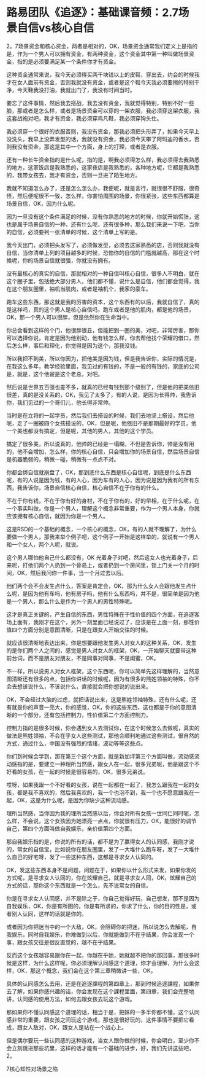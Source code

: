 # 路易团队《追逐》：基础课音频：2.7场景自信vs核心自信

2。7场景资金和核心资金，两者是相对的，OK，场景资金通常我们定义上是指的是，作为一个男人可以拥有资金，有两种资金，这个资金其中第一种叫做场景资金，指的是必须要满足某一个条件你才有资金。

这种资金通常来说，我今天必须得买两千块钱以上的皮鞋，穿出去，约会的时候我才在女人面前有资金，否则我就没有资金，或者是这个鞋今天我必须要擦的特别干净，今天鞋我没打油，我就出门了，我没有时间当时。

要忘了这件事情，然后我去搭战，我去没有资金，我就觉得特别，特别不好一些脸，那或者是怎么样，或者是场景资金可以穿的一架衣服，我必须穿这架衣服，我这套战袍对吧，我才有资金，我必须穿鸡凡鞋，我必须穿狗头仕。

我必须穿一个很好的衣服否则，我没有资金，那我必须把头形弄了，如果今天早上没洗头，我早上没弄发型的话，我就没有资金，我必须今天攀了阿玛迪的香水，否则我没有资金，那这是其中一个方面，身上的打理，或者是衣服。

还有一种长牛资金指的是什么呢，指的是，啊我必须得怎么样，我必须得去我熟悉的地方，这家饭店是我熟悉的，这家夜店是我熟悉的，各种地方呢，它都是我熟悉的，我带女孩去，我才有资金，否则一旦进了陌生地方。

我就不知道怎么办了，还是怎么怎么办，我便呢，就是言行，就很很不舒服，很奇怪，然后便呢很不一致，怎么样，你害怕周围的场景，你很紧张，这些东西都算是场景自信，OK，因为什么呢。

因为一旦没有这个条件满足的时候，没有你熟悉的地方的时候，你就开始慌张，这也是属于场景自信的一种，还有什么呢，还有很多种，那么我们来说一下吧，当你的自信，必须要列一张清单的时候，这个清单上写的是。

我今天出门，必须把头发写了，必须做发型，必须去这家熟悉的店，否则我就没有自信，当你清单上列的项目越多的时候，恐怕你的自信的门槛就越高，那在这个时候呢，你的场景自信就很强，你就没有拥有。

没有最核心的真实的自信，那就相对的一种自信叫核心自信，很多人不明白，就在这个圈子里，包括绝大部分男人，他们都不懂，说什么是自信，他们都会觉得，我在这个朋友圈里，袖机当肌肉，或者是袖机个，我家的豪车。

跑车这些东西，那这就是我的厉害的资本，这个东西有的以后，我就自信了，真的是这样吗，真的这个男人是核心自信吗，跑车或者是他的肌肉，都是他的场景，OK，那一个男人可以很胖，但是依然你在生命当中。

你总会看到这样的个门，他很胖很丑，但能把到一圈的美，对吧，非常厉害，那你可以选择你说，肯定是因为他别动，他有钱怎么样，你去帮他找个荣耀的借口，然后怎么样，事后和理化，你觉得是因为这个，那我没钱。

所以我把不到美，所以你因为，把他美是因为钱，但是我告诉你，实际的情况是，在我这么多年，教学经验里面，我见过的有钱的，不是一般的有钱的，家底的公司是，就是，这个他爸是这个老总，对吧。

然后说是世界五百强也差不多，就真的已经有钱到那个级别了，但是他的把美依旧很差，真的是没关系的，OK，我见了太多了，有的人说，是因为长得帅，我告诉你，我们见过的一个哥们儿，他长得非常帅。

当时是在立将的一起学员，然后我们去搭设的时候，我们去地坚上搭设，然后他呢，走了一圈被四个女孩搭设的，OK，但是呢，他依旧不是那期最好的学员，他一个美也都没有搞定，但是呢，其他的男人，其他的这个学员。

搞定了很多美，所以说真的，他帅的已经是一塌糊，不但是告诉你，帅是没有用的，他不会增加，怎么样，你的核心自信，只会增加你的场景自信，然后场景自信是机器脆弱的，稍微一碰，稍微有一点点不对。

你都会绑自信就崩盘了，OK，那到底什么东西是核心自信呢，到底是什么东西呢，有的人说是因为钱，有的人心，因为车有的人心，因为说是因为我有的所有东西，我告诉你，场景自信核心自信，核心自信不在于你有的什么。

不在于你有钱，不在于你有好的身材，不在于你有的，好的早相，在于什么呢，在一个事实叫做，你是一个男人，理解这个概念非常重要，作为一个男人本身，你就应该拥有核心自信，就因为你是一个男人。

这是RSD的一个基础的概念，一个核心的概念，OK，有的人就不理解了，为什么要做一个男人，那我来举个例子吧，这个例子一开始是这样举的，就说有一个男人和一个女人，两个人呢，就说。

这个男人哪怕他自己什么都没有，OK 光着身子对吧，然后这女人也光着身子，后来呢，打他们两个人扔到一个骨岛上，或者扔到一个房间里，锁上门关一个月的时间，OK，然后我问你一件事，当一个月过去以后。

他们两个会不会发生点什么，答案是肯定会，OK，那为什么女人会跟他发生点什么呢，是因为他有车吗，他有房子吗，他有什么东西吗，并不是，很简单是因为他是一个男人，那么什么是作为一个男人的男性特殊呢。

这才是真正关键的，产生自信的东西，男性特殊在于性价值的四个方面，在追逐客场上面有，我刚才在这个，另外一刻里面已经说过了，应该是在上面一刻，那性价值四个方面分别是意图清晰，只是在跟女人开始交往的时候。

就应该很清晰地表达出来，你是想要跟他发生男人对女人的这种关系，OK，发生的是你们两个人之间的，感觉是男人对女人的框架，OK，一开始聊天就要带这种前台词，而不是朋友对朋友，不是同事对同事，不是闺蜜，OK。

不一样，所以说男人对女人框架，这个东西呢，你可以简单先这样理解的，当然意图清晰还有很多的点，包括你讲话的时候呢，因为有很多的熊姓领袖的特殊，你不会去想该说什么，不该说什么，直接就会把你想说的说出来。

OK，不会经过大脑的过虑，就把话说出来，这是熊姓领袖特殊，还有什么呢，还有就是你的声音一亮大，你的感觉，OK，你的这些东西，这也都是于你的意图清晰的一个部分，还有包括控制力，性价值第二个方面控制力。

控制力指的是很多时候，你会遇到女人去测试你，在这个时候怎么去做呢，真实的做法是熊姓领袖，不会在乎女人这些测试，那他会顺利地通过这些测试，很自然的方式，通过什么，中国没有强烈的情绪，波动等等这些点。

你们到时候会学到，那在第三个这个方面，就是新加坪第三个方面叫做，流动感流动感指的是，要建立一种理所当然感，跟女人在一起，很多兄弟呢，他是跟这个不好看的女孩，在一起的时候是很容易的，OK，很多兄弟说。

哎呀，如果我跟一个不好看的女孩，说在一起都在一起了，我怎么跟我在一起的女孩，都是我不喜欢的，然后我喜欢的，我一个也泡不到，我一个也不愿意跟我在一起，OK，这是为什么呢，是因为你缺少这种流动感。

理所当然感，当你因为我的理所当然感以后，你会对所有女孩一世同仁同时呢，怎么样，不会说，这个女孩因为她漂亮一点点，你就很有压力，OK，能很好的调节自己，第四个方面叫做自我娱乐，亲价值第四个方面。

那自我娱乐指的是，你说的所有的话，都不是为了赢得女人的认同感，我刚才说的，常女的自信宝，比如说你在朋友圈里，发了一大堆什么跑车呀，发了一大堆什么自己的好宅呀，发了一些这种东西，这都是寻求女人认同的。

OK，发这些东西本身不是问题，问题在于，如果你以什么形式来发，如果你发的方式呢，是寻求女人认同的，你在炫耀自己，就是寻求女人同，OK，炫耀自己的方式的话，那你这个东西就是一个怎么，先不说常女的自信。

你是在寻求女人认同感，并不是除之于，你自己觉得好玩，自己想发，那不是因为自我娱乐，OK，你是有所图的，你是有所求的，你求了什么，你的目的性是，或者别人认同，这样的话就是你的。

或者因为你把迷当中的一个大敌，OK，会阻碍你的把迷，所以说怎么去解呢，自我娱乐，同时自我娱乐，你难做到以后，你就能做到不在乎结果，你会发现一个事，跟女孩交往是很反直觉的，越不在乎结果。

反而这个女孩越容易跟你在一起，你越在乎她，她就越不把你的那回事，那很多时候是这样，为什么这样呢，你必须理解认同感这个道理，你才会理解，为什么会这样，OK，那这个概念，我们会在这个第三章稍微讲一些，OK。

具体的认同感怎么去用，还是在追逐課程的第四章上，那到时候追逐課程，如果你去了解，如果你感兴趣的话，你会发现在这个課程里面，第四章，我们会完整地讲，认同感的使用方法，如何去跟女孩去玩这个游戏。

那如果你不懂认同感这个道理的话，相当于是，把妹的一多半你都不懂，这个认同感非常的重要，跟女孩之间玩这个游戏，那也是很好玩的，这件事情不要把它看成，跟女人敌对，OK，跟女人是站在一个战心上。

但是偶尔要玩一些认同感的这种游戏，当女人跟你做的时候，你会明白，至少你不会立刻跳进那些坑里，这样的话才能有一个基础的进步，好，我们先讲这些吧，2。

7核心知性对场景之陷